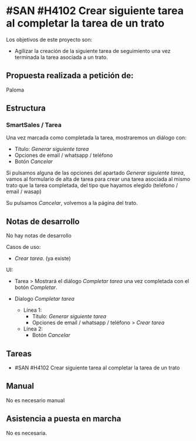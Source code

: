 # #SAN #H4102 Crear siguiente tarea al completar la tarea de un trato

Los objetivos de este proyecto son:
+ Agilizar la creación de la siguiente tarea de seguimiento una vez terminada la tarea asociada a un trato.

## Propuesta realizada a petición de:
Paloma

## Estructura

### SmartSales / Tarea
Una vez marcada como completada la tarea, mostraremos un diálogo con:
+ Título: _Generar siguiente tarea_
+ Opciones de email / whatsapp / teléfono
+ Botón _Cancelar_

Si pulsamos alguna de las opciones del apartado _Generar siguiente tarea_, vamos al formulario de alta de tarea para crear una tarea asociada al mismo trato que la tarea completada, del tipo que hayamos elegido (teléfono / email / wasap)

Su pulsamos _Cancelar_, volvemos a la página del trato.

## Notas de desarrollo
No hay notas de desarrollo

Casos de uso:
+ _Crear tarea_. (ya existe)

UI:
+ Tarea > Mostrará el diálogo _Completar tarea_ una vez completada con el botón _Completar_.

+ Dialogo _Completar tarea_
    + Línea 1:
        + Título: _Generar siguiente tarea_
        + Opciones de email / whatsapp / teléfono > _Crear tarea_
    + Línea 2:
        + Botón _Cancelar_

## Tareas
+ #SAN #H4102 Crear siguiente tarea al completar la tarea de un trato

## Manual
No es necesario manual

## Asistencia a puesta en marcha
No es necesaria.